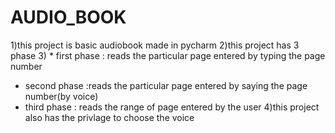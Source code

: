 # AUDIO_BOOK
1)this project is basic audiobook made in pycharm
2)this project has 3 phase 
3) * first phase : reads the particular page entered by typing the page number  
   * second phase :reads the particular page entered by saying the page number(by voice)
   * third phase : reads the range of page entered by the user
4)this project also has the privlage to choose the voice
